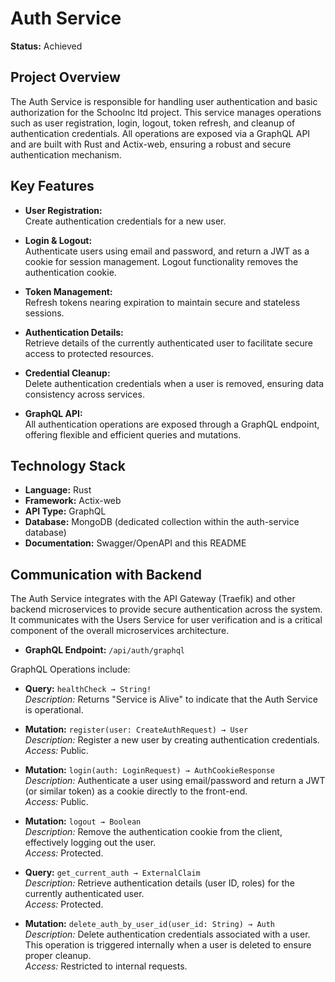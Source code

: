 # Auth Service

**Status:** Achieved

## Project Overview

The Auth Service is responsible for handling user authentication and basic authorization for the Schoolnc ltd project. This service manages operations such as user registration, login, logout, token refresh, and cleanup of authentication credentials. All operations are exposed via a GraphQL API and are built with Rust and Actix-web, ensuring a robust and secure authentication mechanism.

## Key Features

- **User Registration:**  
  Create authentication credentials for a new user.

- **Login & Logout:**  
  Authenticate users using email and password, and return a JWT as a cookie for session management. Logout functionality removes the authentication cookie.

- **Token Management:**  
  Refresh tokens nearing expiration to maintain secure and stateless sessions.

- **Authentication Details:**  
  Retrieve details of the currently authenticated user to facilitate secure access to protected resources.

- **Credential Cleanup:**  
  Delete authentication credentials when a user is removed, ensuring data consistency across services.

- **GraphQL API:**  
  All authentication operations are exposed through a GraphQL endpoint, offering flexible and efficient queries and mutations.

## Technology Stack

- **Language:** Rust
- **Framework:** Actix-web
- **API Type:** GraphQL
- **Database:** MongoDB (dedicated collection within the auth-service database)
- **Documentation:** Swagger/OpenAPI and this README

## Communication with Backend

The Auth Service integrates with the API Gateway (Traefik) and other backend microservices to provide secure authentication across the system. It communicates with the Users Service for user verification and is a critical component of the overall microservices architecture.

- **GraphQL Endpoint:** `/api/auth/graphql`

GraphQL Operations include:
- **Query:** `healthCheck → String!`  
  _Description:_ Returns "Service is Alive" to indicate that the Auth Service is operational.
  
- **Mutation:** `register(user: CreateAuthRequest) → User`  
  _Description:_ Register a new user by creating authentication credentials.  
  _Access:_ Public.

- **Mutation:** `login(auth: LoginRequest) → AuthCookieResponse`  
  _Description:_ Authenticate a user using email/password and return a JWT (or similar token) as a cookie directly to the front-end.  
  _Access:_ Public.

- **Mutation:** `logout → Boolean`  
  _Description:_ Remove the authentication cookie from the client, effectively logging out the user.  
  _Access:_ Protected.

- **Query:** `get_current_auth → ExternalClaim`  
  _Description:_ Retrieve authentication details (user ID, roles) for the currently authenticated user.  
  _Access:_ Protected.

- **Mutation:** `delete_auth_by_user_id(user_id: String) → Auth`  
  _Description:_ Delete authentication credentials associated with a user. This operation is triggered internally when a user is deleted to ensure proper cleanup.  
  _Access:_ Restricted to internal requests.

